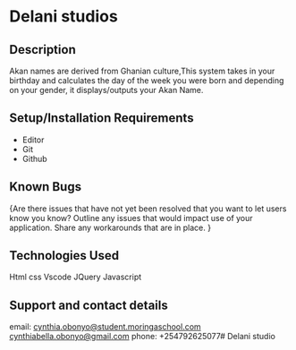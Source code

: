 # Delani studios
## Description
Akan names are derived from Ghanian culture,This system takes in your birthday and calculates the day of the week you were born and depending on your gender, it displays/outputs your Akan Name.


## Setup/Installation Requirements
* Editor
* Git
* Github

## Known Bugs
{Are there issues that have not yet been resolved that you want to let users know you know? Outline any issues that would impact use of your application. Share any workarounds that are in place. }
## Technologies Used
Html 
css
Vscode
JQuery
Javascript
## Support and contact details
email: cynthia.obonyo@student.moringaschool.com
cynthiabella.obonyo@gmail.com
phone: +254792625077# Delani studio
